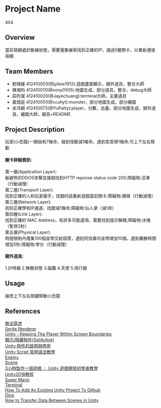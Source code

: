 # Project Name
404

## Overview
當前宿網處於斷線狀態，需要蒐集線索找到正確的IP，通過5層關卡，以重新連接宿網

## Team Members
- 劉靖媛 412410003(@jyliew1912):遊戲畫面顯示，額外道具，整合大師
- 陳湘昀 412410013(@sony0505):地圖生成，部分道具，整合，debug大師
- 莊昀潔 412410020(@Jayechuang):terminal大師，主要道具
- 黃煜庭 412410051(@ccuhyt):monster，部分地圖生成，部分繪圖
- 余沛穎 412410073(@YuPatty):player，分數，血量，部分地圖生成，額外道具，繪圖大師，報告+README

## Project Description
玩家(小恐龍)一開始有7條命，碰到怪獸減1條命，遇到乖乖增1條命;可上下左右移動

#### 關卡詳細資訊:
第一層(Application Layer):  
躲避熊的DDOS攻擊並搖樹找到HTTP reponse status code 200;障礙物:沼澤（行動減慢）  
第二層(Transport Layer):  
找到正確的人和玩家握手，找錯的話重新遊戲當前關卡;障礙物:珊瑚（行動減慢）  
第三層(Network Layer):  
找到正確學校IP通道，找錯減1條命;障礙物:仙人掌（減1命）  
第四層(Link Layer):  
找到正確的 MAC Address，有許多可能選項，需要找到提示解碼;障礙物:冰塊（暫停3秒）  
第五層(Physical Layer):  
時間限制內蒐集100個金幣交給宿管，遇到阿信壽司金幣增加10個，遇到離散時間增加5秒;障礙物:學分（行動減慢）  

#### 額外道具:
1.計時器
2.無敵狀態
3.磁鐵
4.天使
5.飛行器

## Usage
操控上下左右按鍵移動小恐龍

## References
[無法穿透](https://blog.csdn.net/assassinsshadow/article/details/81301556)  
[Sprite Renderer](https://blog.csdn.net/BeUniqueToYou/article/details/74779608)  
[Unity - Keeping The Player Within Screen Boundaries](https://www.youtube.com/watch?v=ailbszpt_AI)  
[顯示/隱藏物件(SetActive)](https://ithelp.ithome.com.tw/articles/10266356?sc=rss.iron)  
[Unity 物件的啟用與停用](https://www.cg.com.tw/UnityCSharp/Content/SetActive.php)  
[Unity Script 常用語法教學](https://www.gameislearning.url.tw/article_content.php?getb=2&foog=9997#google_vignette)  
[Enemy](https://www.youtube.com/watch?v=jvtFUfJ6CP8)  
[Scene](https://www.youtube.com/watch?v=ge3koyyH3nc)  
[3小時製作一個遊戲 ｜ Unity 遊戲開發初學者教學](https://www.youtube.com/watch?v=nPW6tKeapsM)  
[Unity2018教程](https://www.youtube.com/watch?v=99FwnTyyDJg&list=PL_Pb2I110MfGAsoqtDs8-6kEU55wU8CnE)  
[Super Mario](https://www.youtube.com/playlist?list=PLqlFiJjSZ2x1mrMpSQgYdRm8PyWRTg6He)  
[Terminal](https://www.youtube.com/playlist?list=PLf9ofW-QospneJkI2HzX_OzTJavvZkItm)  
[How To Add An Existing Unity Project To Github](https://cadacreate.medium.com/how-to-add-existing-unity-project-to-github-916ad75160e7)  
[Dino](https://www.youtube.com/watch?v=UPvW8kYqxZk)  
[How to Transfer Data Between Scenes in Unity](https://www.youtube.com/watch?si=PHB6wadgr-KPYJZU&v=QG5i6DL7-to&feature=youtu.be)  




